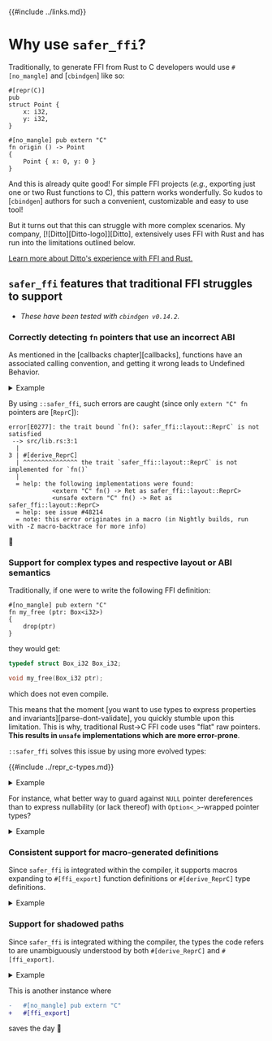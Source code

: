 {{#include ../links.md}}

# Why use `safer_ffi`?

Traditionally, to generate FFI from Rust to C developers would use `#[no_mangle]` and [`cbindgen`] like so:

```rust,noplaypen
#[repr(C)]
pub
struct Point {
    x: i32,
    y: i32,
}

#[no_mangle] pub extern "C"
fn origin () -> Point
{
    Point { x: 0, y: 0 }
}
```

And this is already quite good! For simple FFI projects (_e.g._, exporting just
one or two Rust functions to C), this pattern works wonderfully. So kudos to
[`cbindgen`] authors for such a convenient, customizable and easy to use tool!

But it turns out that this can struggle with more complex scenarios. My
company, [![Ditto][Ditto-logo]][Ditto], extensively uses FFI with Rust
and has run into the limitations outlined below.

[Learn more about Ditto's experience with FFI and Rust.](../ditto/_.md)

## `safer_ffi` features that traditional FFI struggles to support

  - _These have been tested with `cbindgen v0.14.2`._

### Correctly detecting `fn` pointers that use an incorrect ABI

As mentioned in the [callbacks chapter][callbacks], functions have an associated
calling convention, and getting it wrong leads to Undefined Behavior.

<details><summary>Example</summary>

Traditionally, if one were to write the following FFI definition:

```rust,noplaypen
#[repr(C)]
pub
struct MyCallback {
    cb: fn(), /* Wops, forgot to mark it `extern "C"` */
}

#[no_mangle] pub extern "C"
fn call (it: MyCallback)
{
    (it.cb)()
}
```

they would get (with no warnings whatsoever!):

```C
#include <stdarg.h>
#include <stdbool.h>
#include <stdint.h>
#include <stdlib.h>

typedef struct {
    void (*cb)(void); // Wrong, this header corresponds to an `extern "C"` ABI
} MyCallback;

void call(MyCallback it); /* => UB to call from C! */
```

Fix:

```diff
+ use ::safer_ffi::prelude::*;
+
+ #[derive_ReprC]
  #[repr(C)]

...

- #[no_mangle] pub extern "C"
+ #[ffi_export]
```

</details>

By using `::safer_ffi`, such errors are caught (since only `extern "C" fn`
pointers are [`ReprC`]):

```rust,noplaypen
error[E0277]: the trait bound `fn(): safer_ffi::layout::ReprC` is not satisfied
 --> src/lib.rs:3:1
  |
3 | #[derive_ReprC]
  | ^^^^^^^^^^^^^^^ the trait `safer_ffi::layout::ReprC` is not implemented for `fn()`
  |
  = help: the following implementations were found:
            <extern "C" fn() -> Ret as safer_ffi::layout::ReprC>
            <unsafe extern "C" fn() -> Ret as safer_ffi::layout::ReprC>
  = help: see issue #48214
  = note: this error originates in a macro (in Nightly builds, run with -Z macro-backtrace for more info)
```

💪

### Support for complex types and respective layout or ABI semantics

Traditionally, if one were to write the following FFI definition:

```rust,noplaypen
#[no_mangle] pub extern "C"
fn my_free (ptr: Box<i32>)
{
    drop(ptr)
}
```

they would get:

```C
typedef struct Box_i32 Box_i32;

void my_free(Box_i32 ptr);
```

which does not even compile.

This means that the moment [you want to use types to express properties
and invariants][parse-dont-validate], you quickly stumble upon this limitation.
This is why, traditional Rust→C FFI code uses "flat" raw pointers. **This
results in `unsafe` implementations which are more error-prone**.

`::safer_ffi` solves this issue by using more evolved types:

{{#include ../repr_c-types.md}}

<details><summary>Example</summary>

```rust,noplaypen
#[ffi_export]
fn my_free (ptr: repr_c::Box<i32>)
{
    drop(ptr)
}
```

correctly generates

```C
void my_free(int32_t * ptr);
```

</details>

For instance, what better way to guard against `NULL` pointer dereferences than
to express nullability (or lack thereof) with `Option<_>`-wrapped pointer
types?

<details><summary>Example</summary>

```rust,noplaypen
#[ffi_export]
fn my_free_supports_null (ptr: Option<repr_c::Box<i32>>)
{
    drop(ptr)
}
```

</details>

### Consistent support for macro-generated definitions

Since `safer_ffi` is integrated within the compiler, it supports macros expanding
to `#[ffi_export]` function definitions or `#[derive_ReprC]` type definitions.

<details><summary>Example</summary>

To make the following code work (_w.r.t._ auto-generated headers):

```rust,noplaypen
macro_rules! adders {(
    $(
        $T:ty => $add_T:ident,
    )*
) => (
    $(
        #[no_mangle] pub extern "C"
        fn $add_T (x: $T, y: $T) -> $T
        {
            x.wrapping_add(y)
        }
    )*
)}

adders! {
    u8  => add_uint8,
    i8  => add_int8,
    u16 => add_uint16,
    i16 => add_int16,
    u32 => add_uint32,
    i32 => add_int32,
    u64 => add_uint64,
    i64 => add_int64,
}
```

one only has to:

```diff
-       #[no_mangle] pub extern "C"
+       #[ffi_export]
```

</details>

### Support for shadowed paths

Since `safer_ffi` is integrated withing the compiler, the types the code refers to
are unambiguously understood by both `#[derive_ReprC]` and `#[ffi_export]`.

<details><summary>Example</summary>

The following examples confuses traditional FFI:

```rust,noplaypen
/// Let's imagine that we have a custom `Option` type with a defined C layout.
/// We are opting out of a niche layout optimization.
/// (https://rust-lang.github.io/unsafe-code-guidelines/glossary.html#niche)
#[repr(C)]
pub
struct Option<T> {
    is_some: bool,
    value: ::core::mem::MaybeUninit<T>,
}

mod ffi_functions {
    use super::*; // <- This is what `cbindgen` currently struggles with

    #[no_mangle] pub extern "C"
    fn with_my_option (my_opt: Option<&'_ i32>) -> i8
    {
        if my_opt.is_some {
            let value: &'_ i32 = unsafe { my_opt.value.assume_init() };
            println!("{}", *value);
            0
        } else {
            -1
        }
    }
}
```

Indeed, it generates:

```C
void with_my_option(const int32_t *_it);
```

Which corresponds to the signature of a function using the standard `Option`
type: ⚠️ an incorrect function signature, with no warnings whatsoever ⚠️

</details>

This is another instance where

```diff
-   #[no_mangle] pub extern "C"
+   #[ffi_export]
```

saves the day 🙂
